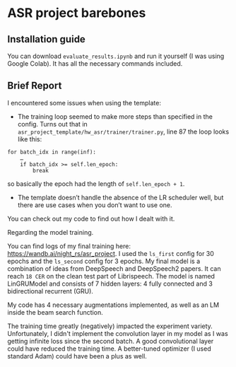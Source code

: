 # ASR project barebones

## Installation guide

You can download `evaluate_results.ipynb` and run it yourself (I was using Google Colab). It has all the necessary commands included.

## Brief Report

I encountered some issues when using the template:

- The training loop seemed to make more steps than specified in the config. Turns out that in `asr_project_template/hw_asr/trainer/trainer.py`, line 87 the loop looks like this:

```
for batch_idx in range(inf):
    …
    if batch_idx >= self.len_epoch:
        break
```

so basically the epoch had the length of `self.len_epoch + 1`.

- The template doesn’t handle the absence of the LR scheduler well, but there are use cases when you don’t want to use one.

You can check out my code to find out how I dealt with it.

Regarding the model training.

You can find logs of my final training here: https://wandb.ai/night_rs/asr_project. I used the `ls_first` config for 30 epochs and the `ls_second` config for 3 epochs. My final model is a combination of ideas from DeepSpeech and DeepSpeech2 papers. It can reach `18 CER` on the clean test part of Librispeech. The model is named LinGRUModel and consists of 7 hidden layers: 4 fully connected and 3 bidirectional recurrent (GRU).

My code has 4 necessary augmentations implemented, as well as an LM inside the beam search function.

The training time greatly (negatively) impacted the experiment variety. Unfortunately, I didn't implement the convolution layer in my model as I was getting infinite loss since the second batch. A good convolutional layer could have reduced the training time. A better-tuned optimizer (I used standard Adam) could have been a plus as well.
